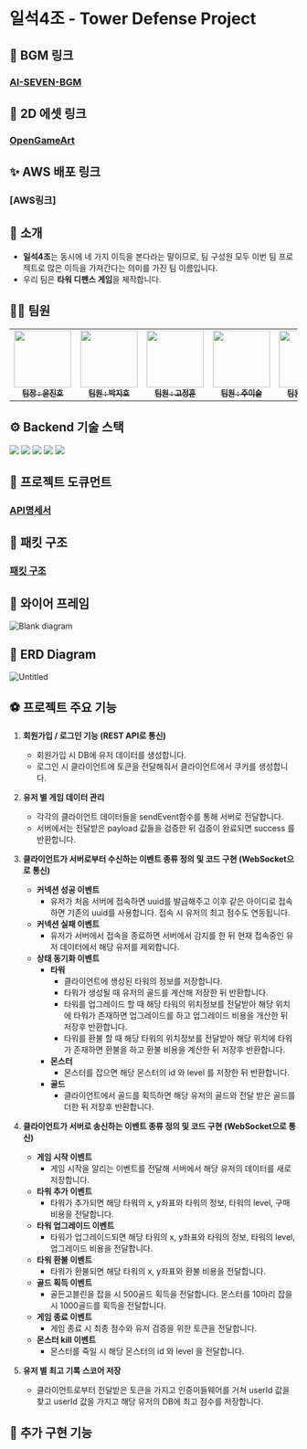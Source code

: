 # 일석4조 - Tower Defense Project

## 🎈 BGM 링크

### [AI-SEVEN-BGM](https://pixabay.com/ko/users/ai-seven-bgm-23012428/)

## 🎉 2D 에셋 링크

### [OpenGameArt](https://opengameart.org/)

## ✨ AWS 배포 링크

### [AWS링크]

## 👋 소개

- **일석4조**는 동시에 네 가지 이득을 본다라는 말이므로, 팀 구성원 모두 이번 팀 프로젝트로 많은 이득을 가져간다는 의미를 가진 팀 이름입니다.
- 우리 팀은 **타워 디펜스 게임**을 제작합니다.

## 👩‍💻 팀원

<table>
  <tbody>
    <tr>
      <td align="center"><a href="https://github.com/KR-EGOIST"><img src="https://avatars.githubusercontent.com/u/54177070?v=4" width="100px;" alt=""/><br /><sub><b> 팀장 : 윤진호 </b></sub></a><br /></td>
      <td align="center"><a href="https://github.com/Hoji1998"><img src="https://avatars.githubusercontent.com/u/166640354?v=4" width="100px;" alt=""/><br /><sub><b> 팀원 : 박지호 </b></sub></a><br /></td>
      <td align="center"><a href="https://github.com/rhwjdgns"><img src="https://avatars.githubusercontent.com/u/167050760?v=4" width="100px;" alt=""/><br /><sub><b> 팀원 : 고정훈 </b></sub></a><br /></td>
      <td align="center"><a href="https://github.com/Ju-eeseul"><img src="https://avatars.githubusercontent.com/u/167306205?v=4" width="100px;" alt=""/><br /><sub><b> 팀원 : 주이슬 </b></sub></a><br /></td>
      <td align="center"><a href="https://github.com/diddntjd99"><img src="https://avatars.githubusercontent.com/u/71220570?v=4" width="100px;" alt=""/><br /><sub><b> 팀원 : 양우성 </b></sub></a><br /></td>
    </tr>
  </tbody>
</table>

## ⚙️ Backend 기술 스택

<img src="https://img.shields.io/badge/node.js-339933?style=for-the-badge&logo=Node.js&logoColor=white">
<img src="https://img.shields.io/badge/express-000000?style=for-the-badge&logo=express&logoColor=white">
<img src="https://img.shields.io/badge/socketdotio-010101?style=for-the-badge&logo=prisma&logoColor=white">
<img src="https://img.shields.io/badge/mysql-4479A1?style=for-the-badge&logo=mysql&logoColor=white">
<img src="https://img.shields.io/badge/prisma-2D3748?style=for-the-badge&logo=prisma&logoColor=white">

## 📄 프로젝트 도큐먼트

### [API명세서](https://industrious-lasagna-717.notion.site/Node-js-4-e71c9a7f34b8482aba410e823fe8c17a?pvs=4)

## 📄 패킷 구조

### [패킷 구조](https://industrious-lasagna-717.notion.site/Node-js-f4e53d9a013f4ae78a531d148f44f68e?pvs=4)

## 📃 와이어 프레임

![Blank diagram](https://github.com/KR-EGOIST/tower_defense_game/assets/54177070/181cebb2-1952-42cc-a2f3-11e9b791a60c)

## 📃 ERD Diagram

![Untitled](https://github.com/KR-EGOIST/tower_defense_game/assets/54177070/a6a20db2-f1be-47b0-8b9d-54bd479cb350)

## ⚽ 프로젝트 주요 기능

1. **회원가입 / 로그인 기능 (REST API로 통신)**
    - 회원가입 시 DB에 유저 데이터를 생성합니다.
    - 로그인 시 클라이언트에 토큰을 전달해줘서 클라이언트에서 쿠키를 생성합니다.

2. **유저 별 게임 데이터 관리**
    - 각각의 클라이언트 데이터들을 sendEvent함수를 통해 서버로 전달합니다.
    - 서버에서는 전달받은 payload 값들을 검증한 뒤 검증이 완료되면 success 를 반환합니다.
  
3. **클라이언트가 서버로부터 수신하는 이벤트 종류 정의 및 코드 구현 (WebSocket으로 통신)**
    - **커넥션 성공 이벤트**
        - 유저가 처음 서버에 접속하면 uuid를 발급해주고 이후 같은 아이디로 접속하면 기존의 uuid를 사용합니다. 접속 시 유저의 최고 점수도 연동됩니다.
    - **커넥션 실패 이벤트**
        - 유저가 서버에서 접속을 종료하면 서버에서 감지를 한 뒤 현재 접속중인 유저 데이터에서 해당 유저를 제외합니다.
    - **상태 동기화 이벤트**
        - **타워**
            - 클라이언트에 생성된 타워의 정보를 저장합니다.
            - 타워가 생성될 때 유저의 골드를 계산해 저장한 뒤 반환합니다.
            - 타워를 업그레이드 할 때 해당 타워의 위치정보를 전달받아 해당 위치에 타워가 존재하면 업그레이드를 하고 업그레이드 비용을 개산한 뒤 저장후 반환합니다.
            - 타워를 환불 할 때 해당 타워의 위치정보를 전달받아 해당 위치에 타워가 존재하면 환불을 하고 환불 비용을 계산한 뒤 저장후 반환합니다.
        - **몬스터**
            - 몬스터를 잡으면 해당 몬스터의 id 와 level 를 저장한 뒤 반환합니다.
        - **골드**
            - 클라이언트에서 골드를 획득하면 해당 유저의 골드와 전달 받은 골드를 더한 뒤 저장후 반환합니다.
         
4. **클라이언트가 서버로 송신하는 이벤트 종류 정의 및 코드 구현 (WebSocket으로 통신)**
     - **게임 시작 이벤트**
         - 게임 시작을 알리는 이벤트를 전달해 서버에서 해당 유저의 데이터를 새로 저장합니다.
     - **타워 추가 이벤트**
         - 타워가 추가되면 해당 타워의 x, y좌표와 타워의 정보, 타워의 level, 구매 비용을 전달합니다.
     - **타워 업그레이드 이벤트**
         - 타워가 업그레이드되면 해당 타워의 x, y좌표와 타워의 정보, 타워의 level, 업그레이드 비용을 전달합니다.
     - **타워 환불 이벤트**
         - 타워가 환불되면 해당 타워의 x, y좌표와 환불 비용을 전달합니다.
     - **골드 획득 이벤트**
         - 골든고블린을 잡을 시 500골드 획득을 전달합니다. 몬스터를 10마리 잡을 시 1000골드를 획득을 전달합니다.
     - **게임 종료 이벤트**
         - 게임 종료 시 최종 점수와 유저 검증을 위한 토큰을 전달합니다.
     - **몬스터 kill 이벤트**
         - 몬스터를 죽일 시 해당 몬스터의 id 와 level 을 전달합니다.

5. **유저 별 최고 기록 스코어 저장**
      - 클라이언트로부터 전달받은 토큰을 가지고 인증미들웨어를 거쳐 userId 값을 찾고 userId 값을 가지고 해당 유저의 DB에 최고 점수를 저장합니다.

## 🚀 추가 구현 기능

